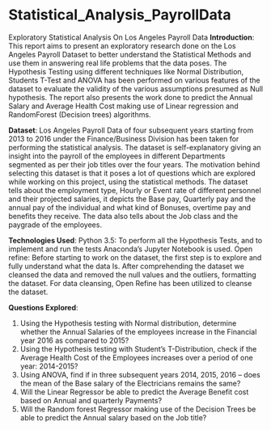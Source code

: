 # Statistical_Analysis_PayrollData
Exploratory Statistical Analysis On Los Angeles Payroll Data
<b>Introduction</b>:
This report aims to present an exploratory research done on the Los Angeles Payroll Dataset to better understand the Statistical Methods and use them in answering real life problems that the data poses. The Hypothesis Testing using different techniques like Normal Distribution, Students T-Test and ANOVA has been performed on various features of the dataset to evaluate the validity of the various assumptions presumed as Null hypothesis. The report also presents the work done to predict the Annual Salary and Average Health Cost making use of Linear regression and RandomForest (Decision trees) algorithms. 

<b>Dataset</b>:
Los Angeles Payroll Data of four subsequent years starting from 2013 to 2016 under the Finance/Business Division has been taken for performing the statistical analysis. The dataset is self-explanatory giving an insight into the payroll of the employees in different Departments segmented as per their job titles over the four years. The motivation behind selecting this dataset is that it poses a lot of questions which are explored while working on this project, using the statistical methods. The dataset tells about the employment type, Hourly or Event rate of different personnel and their projected salaries, it depicts the Base pay, Quarterly pay and the annual pay of the individual and what kind of Bonuses, overtime pay and benefits they receive. The data also tells about the Job class and the paygrade of the employees.

<b>Technologies Used</b>:
Python 3.5:
To perform all the Hypothesis Tests, and to implement and run the tests Anaconda’s Jupyter Notebook is used.
Open refine:
Before starting to work on the dataset, the first step is to explore and fully understand what the data
Is. After comprehending the dataset we cleansed the data and removed the null values and the outliers, formatting the dataset. For data cleansing, Open Refine has been utilized to cleanse the dataset.

<b>Questions Explored</b>:

1.	Using the Hypothesis testing with Normal distribution, determine whether the Annual Salaries of the employees increase in the Financial year 2016 as compared to 2015?
2.	Using the Hypothesis testing with Student’s T-Distribution, check if  the Average Health Cost of the Employees increases over a period of one year: 2014-2015?
3.	Using ANOVA, find if in three subsequent years 2014, 2015, 2016 – does the mean of the Base salary of the Electricians remains the same?
4.	Will the Linear Regressor be able to predict the Average Benefit cost based on Annual and quarterly Payments?
5.	Will the Random forest Regressor making use of the Decision Trees be able to predict the Annual salary based on the Job title?

